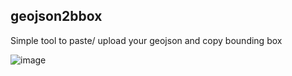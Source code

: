 ## geojson2bbox 

Simple tool to paste/ upload your geojson and copy bounding box 

![image](https://github.com/user-attachments/assets/80c3405a-dd65-47ee-b867-8f6caf01db58)
